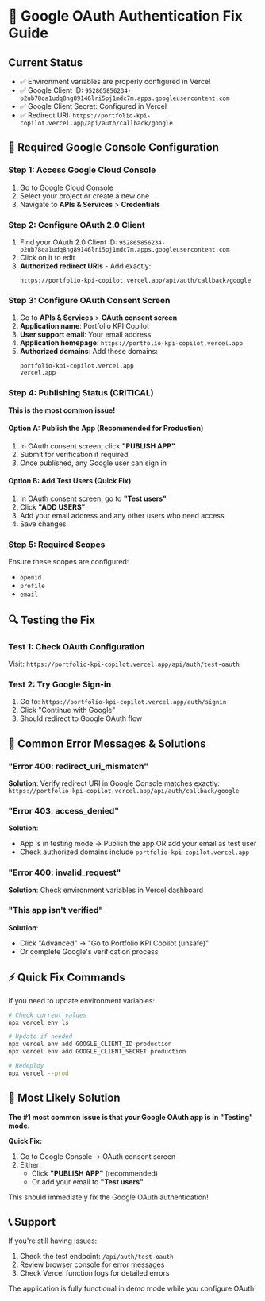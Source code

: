 # 🔧 Google OAuth Authentication Fix Guide

## Current Status
- ✅ Environment variables are properly configured in Vercel
- ✅ Google Client ID: `952865856234-p2ub78oa1udq8ng89146lri5pj1mdc7m.apps.googleusercontent.com`
- ✅ Google Client Secret: Configured in Vercel
- ✅ Redirect URI: `https://portfolio-kpi-copilot.vercel.app/api/auth/callback/google`

## 🎯 Required Google Console Configuration

### Step 1: Access Google Cloud Console
1. Go to [Google Cloud Console](https://console.cloud.google.com/)
2. Select your project or create a new one
3. Navigate to **APIs & Services** > **Credentials**

### Step 2: Configure OAuth 2.0 Client
1. Find your OAuth 2.0 Client ID: `952865856234-p2ub78oa1udq8ng89146lri5pj1mdc7m.apps.googleusercontent.com`
2. Click on it to edit
3. **Authorized redirect URIs** - Add exactly:
   ```
   https://portfolio-kpi-copilot.vercel.app/api/auth/callback/google
   ```

### Step 3: Configure OAuth Consent Screen
1. Go to **APIs & Services** > **OAuth consent screen**
2. **Application name**: Portfolio KPI Copilot
3. **User support email**: Your email address
4. **Application homepage**: `https://portfolio-kpi-copilot.vercel.app`
5. **Authorized domains**: Add these domains:
   ```
   portfolio-kpi-copilot.vercel.app
   vercel.app
   ```

### Step 4: Publishing Status (CRITICAL)
**This is the most common issue!**

#### Option A: Publish the App (Recommended for Production)
1. In OAuth consent screen, click **"PUBLISH APP"**
2. Submit for verification if required
3. Once published, any Google user can sign in

#### Option B: Add Test Users (Quick Fix)
1. In OAuth consent screen, go to **"Test users"**
2. Click **"ADD USERS"**
3. Add your email address and any other users who need access
4. Save changes

### Step 5: Required Scopes
Ensure these scopes are configured:
- `openid`
- `profile` 
- `email`

## 🔍 Testing the Fix

### Test 1: Check OAuth Configuration
Visit: `https://portfolio-kpi-copilot.vercel.app/api/auth/test-oauth`

### Test 2: Try Google Sign-in
1. Go to: `https://portfolio-kpi-copilot.vercel.app/auth/signin`
2. Click "Continue with Google"
3. Should redirect to Google OAuth flow

## 🚨 Common Error Messages & Solutions

### "Error 400: redirect_uri_mismatch"
**Solution**: Verify redirect URI in Google Console matches exactly:
`https://portfolio-kpi-copilot.vercel.app/api/auth/callback/google`

### "Error 403: access_denied" 
**Solution**: 
- App is in testing mode → Publish the app OR add your email as test user
- Check authorized domains include `portfolio-kpi-copilot.vercel.app`

### "Error 400: invalid_request"
**Solution**: Check environment variables in Vercel dashboard

### "This app isn't verified"
**Solution**: 
- Click "Advanced" → "Go to Portfolio KPI Copilot (unsafe)"
- Or complete Google's verification process

## ⚡ Quick Fix Commands

If you need to update environment variables:

```bash
# Check current values
npx vercel env ls

# Update if needed
npx vercel env add GOOGLE_CLIENT_ID production
npx vercel env add GOOGLE_CLIENT_SECRET production

# Redeploy
npx vercel --prod
```

## 🎯 Most Likely Solution

**The #1 most common issue is that your Google OAuth app is in "Testing" mode.**

**Quick Fix:**
1. Go to Google Console → OAuth consent screen
2. Either:
   - Click **"PUBLISH APP"** (recommended)
   - Or add your email to **"Test users"**

This should immediately fix the Google OAuth authentication!

## 📞 Support

If you're still having issues:
1. Check the test endpoint: `/api/auth/test-oauth`
2. Review browser console for error messages
3. Check Vercel function logs for detailed errors

The application is fully functional in demo mode while you configure OAuth!

